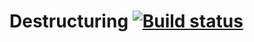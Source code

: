 # Destructuring [![Build status](https://ci.appveyor.com/api/projects/status/3x997cty9k4ob3ml?svg=true)](https://ci.appveyor.com/project/kos4/ajs-homeworks-advanced-destructuring)


